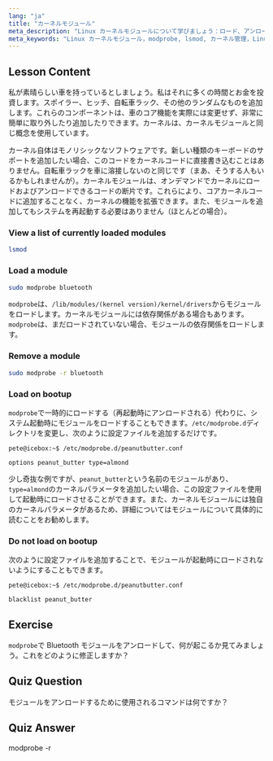 ```yaml
---
lang: "ja"
title: "カーネルモジュール"
meta_description: "Linux カーネルモジュールについて学びましょう：ロード、アンロード、管理方法。カーネル機能を拡張するための`modprobe`と`lsmod`コマンドを理解しましょう。あなたの Linux の旅を始めましょう！"
meta_keywords: "Linux カーネルモジュール，modprobe, lsmod, カーネル管理，Linux チュートリアル，Linux 初心者，Linux ガイド"
---
```


## Lesson Content

私が素晴らしい車を持っているとしましょう。私はそれに多くの時間とお金を投資します。スポイラー、ヒッチ、自転車ラック、その他のランダムなものを追加します。これらのコンポーネントは、車のコア機能を実際には変更せず、非常に簡単に取り外したり追加したりできます。カーネルは、カーネルモジュールと同じ概念を使用しています。

カーネル自体はモノリシックなソフトウェアです。新しい種類のキーボードのサポートを追加したい場合、このコードをカーネルコードに直接書き込むことはありません。自転車ラックを車に溶接しないのと同じです（まあ、そうする人もいるかもしれませんが）。カーネルモジュールは、オンデマンドでカーネルにロードおよびアンロードできるコードの断片です。これらにより、コアカーネルコードに追加することなく、カーネルの機能を拡張できます。また、モジュールを追加してもシステムを再起動する必要はありません（ほとんどの場合）。

### View a list of currently loaded modules

```bash
lsmod
```

### Load a module

```bash
sudo modprobe bluetooth
```

`modprobe`は、`/lib/modules/(kernel version)/kernel/drivers`からモジュールをロードします。カーネルモジュールには依存関係がある場合もあります。`modprobe`は、まだロードされていない場合、モジュールの依存関係をロードします。

### Remove a module

```bash
sudo modprobe -r bluetooth
```

### Load on bootup

`modprobe`で一時的にロードする（再起動時にアンロードされる）代わりに、システム起動時にモジュールをロードすることもできます。`/etc/modprobe.d`ディレクトリを変更し、次のように設定ファイルを追加するだけです。

```plaintext
pete@icebox:~$ /etc/modprobe.d/peanutbutter.conf

options peanut_butter type=almond
```

少し奇抜な例ですが、`peanut_butter`という名前のモジュールがあり、`type=almond`のカーネルパラメータを追加したい場合、この設定ファイルを使用して起動時にロードさせることができます。また、カーネルモジュールには独自のカーネルパラメータがあるため、詳細についてはモジュールについて具体的に読むことをお勧めします。

### Do not load on bootup

次のように設定ファイルを追加することで、モジュールが起動時にロードされないようにすることもできます。

```plaintext
pete@icebox:~$ /etc/modprobe.d/peanutbutter.conf

blacklist peanut_butter
```

## Exercise

`modprobe`で Bluetooth モジュールをアンロードして、何が起こるか見てみましょう。これをどのように修正しますか？

## Quiz Question

モジュールをアンロードするために使用されるコマンドは何ですか？

## Quiz Answer

modprobe -r
